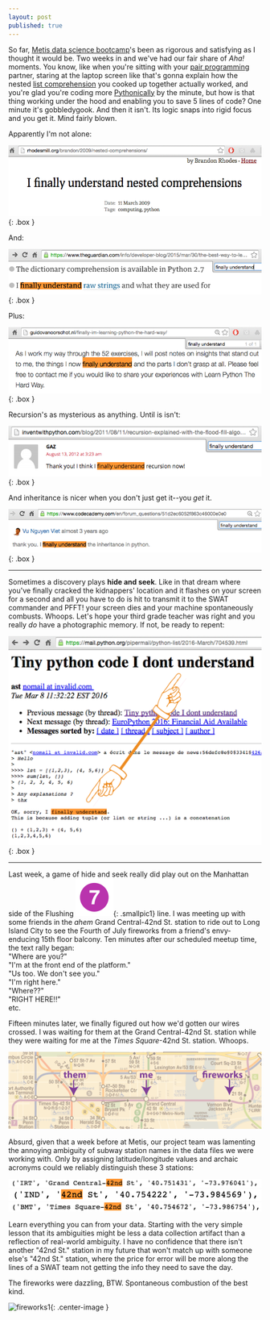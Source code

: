 ```yaml
---
layout: post
published: true
---
```


<style type="text/css">
.box
{
  border-width: 2px;
  border-color: #000000;
  border-style: solid;
  padding:1px;
  margin-left: auto;
  margin-right: auto;
}
.center-text
{
  text-align:center;
}
.smallpic1
{
  height: 20px;
  width: 20px;
}




</style>
 
So far, [Metis data science bootcamp](http://www.thisismetis.com/data-science)'s been as rigorous and satisfying as I thought it would be. Two weeks in and we've had our fair share of <i>Aha!</i> moments. You know, like when you're sitting with your [pair programming](https://en.wikipedia.org/wiki/Pair_programming) partner, staring at the laptop screen like that's gonna explain how the nested [list comprehension](https://en.wikipedia.org/wiki/List_comprehension) you cooked up together actually worked, and you're glad you're coding more [Pythonically](http://stackoverflow.com/questions/25011078/what-does-pythonic-mean) by the minute, but how is that thing working under the hood and enabling you to save 5 lines of code? One minute it's gobbledygook. And then it isn't. Its logic snaps into rigid focus and you get it. Mind fairly blown.

Apparently I'm not alone:

![](/images/finally_5.png){: .box }

And:

![](/images/finally_4.png){: .box }

Plus:

![](/images/finally_6.png){: .box }

Recursion's as mysterious as anything. Until is isn't:

![](/images/finally_3.png){: .box }

And inheritance is nicer when you don't just get it--you *get* it. 

![](/images/finally_1.png){: .box }


***


Sometimes a discovery plays <b>hide and seek</b>. Like in that dream where you've finally cracked the kidnappers' location and it flashes on your screen for a second and all you have to do is hit <Enter> to transmit it to the SWAT commander and PFFT! your screen dies and your machine spontaneously combusts. Whoops. Let's hope your third grade teacher was right and you really <i>do</i> have a photographic memory. If not, be ready to repent:

![](/images/finally_2.png){: .box }


***

Last week, a game of hide and seek really did play out on the Manhattan side of the Flushing !["7"](/images/NYCS-bull-trans-7.svg.png){: .smallpic1} line. I was meeting up with some friends in the *ahem* Grand Central-42nd St. station to ride out to Long Island City to see the Fourth of July fireworks from a friend's envy-enducing 15th floor balcony. Ten minutes after our scheduled meetup time, the text rally began:  
"Where are you?"  
"I'm at the front end of the platform."  
"Us too. We don't see you."  
"I'm right here."  
"Where??"  
"RIGHT HERE!!"  
etc.

Fifteen minutes later, we finally figured out how we'd gotten our wires crossed. I was waiting for them at the Grand Central-42nd St. station while they were waiting for me at the <i>Times Square</i>-42nd St. station. Whoops.

![](/images/them-me-fireworks.png)

Absurd, given that a week before at Metis, our project team was lamenting the annoying ambiguity of subway station names in the data files we were working with. Only by assigning latitude/longitude values and archaic acronyms could we reliably distinguish these 3 stations:

![](/images/gc42_in_data.png)
![](/images/ind_42nd_in_data.png)
![](/images/times_sq_in_data.png)

Learn everything you can from your data. Starting with the very simple lesson that its ambiguities might be less a data collection artifact than a reflection of real-world ambiguity. I have no confidence that there isn't another "42nd St." station in my future that won't match up with someone else's "42nd St." station, where the price for error will be more along the lines of a SWAT team not getting the info they need to save the day.

The fireworks were dazzling, BTW. Spontaneous combustion of the best kind. 

![fireworks1](/images/fireworks.png){: .center-image }






